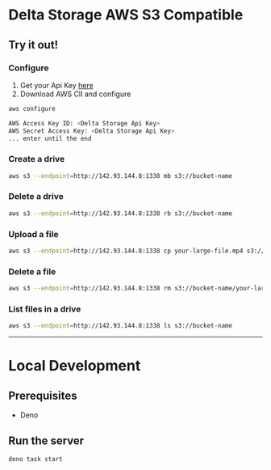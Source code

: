 # Delta Storage AWS S3 Compatible

## Try it out!

### Configure
1. Get your Api Key [here](https://app.delta.storage/apikeys)
2. Download AWS ClI and configure
```bash
aws configure

AWS Access Key ID: <Delta Storage Api Key>
AWS Secret Access Key: <Delta Storage Api Key>
... enter until the end
```

### Create a drive
```bash
aws s3 --endpoint=http://142.93.144.8:1338 mb s3://bucket-name
```

### Delete a drive
```bash
aws s3 --endpoint=http://142.93.144.8:1338 rb s3://bucket-name
```

### Upload a file
```bash
aws s3 --endpoint=http://142.93.144.8:1338 cp your-large-file.mp4 s3://bucket-name/your-large-file.mp4
```

### Delete a file
```bash
aws s3 --endpoint=http://142.93.144.8:1338 rm s3://bucket-name/your-large-file.mp4
```

### List files in a drive
```bash
aws s3 --endpoint=http://142.93.144.8:1338 ls s3://bucket-name
```

---

# Local Development
## Prerequisites
- Deno

## Run the server
```bash
deno task start
```

